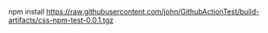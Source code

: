 npm install https://raw.githubusercontent.com/john/GithubActionTest/build-artifacts/css-npm-test-0.0.1.tgz